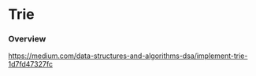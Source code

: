 # Trie

### Overview

https://medium.com/data-structures-and-algorithms-dsa/implement-trie-1d7fd47327fc

